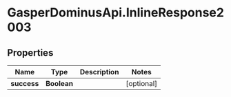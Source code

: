 # GasperDominusApi.InlineResponse2003

## Properties

Name | Type | Description | Notes
------------ | ------------- | ------------- | -------------
**success** | **Boolean** |  | [optional] 


